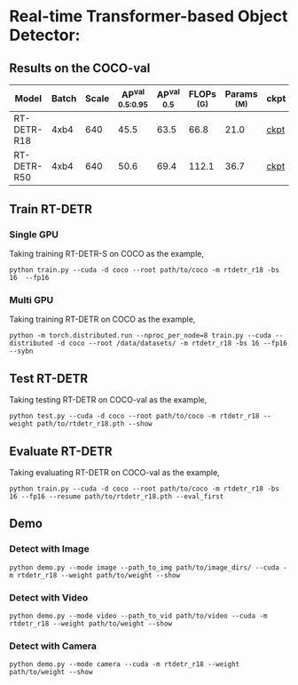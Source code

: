 # Real-time Transformer-based Object Detector:

## Results on the COCO-val
|     Model    | Batch | Scale | AP<sup>val<br>0.5:0.95 | AP<sup>val<br>0.5 | FLOPs<br><sup>(G) | Params<br><sup>(M) | ckpt | Logs |
|--------------|-------|-------|------------------------|-------------------|-------------------|--------------------|--------|------|
| RT-DETR-R18  | 4xb4  |  640  |           45.5         |        63.5       |        66.8       |        21.0        | [ckpt](https://github.com/yjh0410/ODLab-World/releases/download/coco_weight/rtdetr_r18_coco.pth) | [log](https://github.com/yjh0410/ODLab-World/releases/download/coco_weight/RT-DETR-R18-COCO.txt)|
| RT-DETR-R50  | 4xb4  |  640  |           50.6         |        69.4       |       112.1       |        36.7        | [ckpt](https://github.com/yjh0410/ODLab-World/releases/download/coco_weight/rtdetr_r50_coco.pth) | [log](https://github.com/yjh0410/ODLab-World/releases/download/coco_weight/RT-DETR-R50-COCO.txt)|


## Train RT-DETR
### Single GPU
Taking training RT-DETR-S on COCO as the example,
```Shell
python train.py --cuda -d coco --root path/to/coco -m rtdetr_r18 -bs 16  --fp16
```

### Multi GPU
Taking training RT-DETR on COCO as the example,
```Shell
python -m torch.distributed.run --nproc_per_node=8 train.py --cuda --distributed -d coco --root /data/datasets/ -m rtdetr_r18 -bs 16 --fp16 --sybn 
```

## Test RT-DETR
Taking testing RT-DETR on COCO-val as the example,
```Shell
python test.py --cuda -d coco --root path/to/coco -m rtdetr_r18 --weight path/to/rtdetr_r18.pth --show 
```

## Evaluate RT-DETR
Taking evaluating RT-DETR on COCO-val as the example,
```Shell
python train.py --cuda -d coco --root path/to/coco -m rtdetr_r18 -bs 16 --fp16 --resume path/to/rtdetr_r18.pth --eval_first
```

## Demo
### Detect with Image
```Shell
python demo.py --mode image --path_to_img path/to/image_dirs/ --cuda -m rtdetr_r18 --weight path/to/weight --show
```

### Detect with Video
```Shell
python demo.py --mode video --path_to_vid path/to/video --cuda -m rtdetr_r18 --weight path/to/weight --show
```

### Detect with Camera
```Shell
python demo.py --mode camera --cuda -m rtdetr_r18 --weight path/to/weight --show
```
